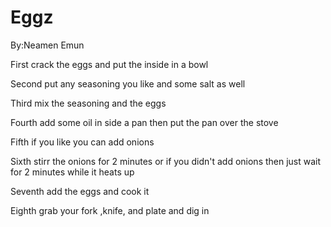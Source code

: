 # Eggz


By:Neamen Emun

First crack the eggs and put the inside in a bowl

Second put any seasoning you like and some salt as well

Third mix the seasoning and the eggs 

Fourth add some oil in side a pan then put the pan over the stove

Fifth if you like you can add onions

Sixth stirr the onions for 2 minutes or if you didn't add onions then just wait for 2 minutes while it heats up

Seventh add the eggs and cook it 

Eighth grab your fork ,knife, and plate and dig in
